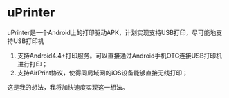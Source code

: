 # uPrinter
uPrinter是一个Android上的打印驱动APK，计划实现支持USB打印，尽可能地支持USB打印机 
1. 支持Android4.4+打印服务。可以直接通过Android手机OTG连接USB打印机进行打印；
2. 支持AirPrint协议，使得同局域网的iOS设备能够直接无线打印；

这是我的想法，我将加快速度实现这一想法。
